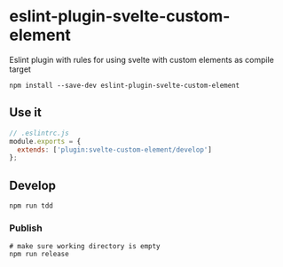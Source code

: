 # eslint-plugin-svelte-custom-element

Eslint plugin with rules for using svelte with custom elements as compile target

```shell
npm install --save-dev eslint-plugin-svelte-custom-element
```

## Use it

```javascript
// .eslintrc.js
module.exports = {
  extends: ['plugin:svelte-custom-element/develop']
};
```

## Develop

```shell
npm run tdd
```

### Publish

```shell
# make sure working directory is empty
npm run release
```
